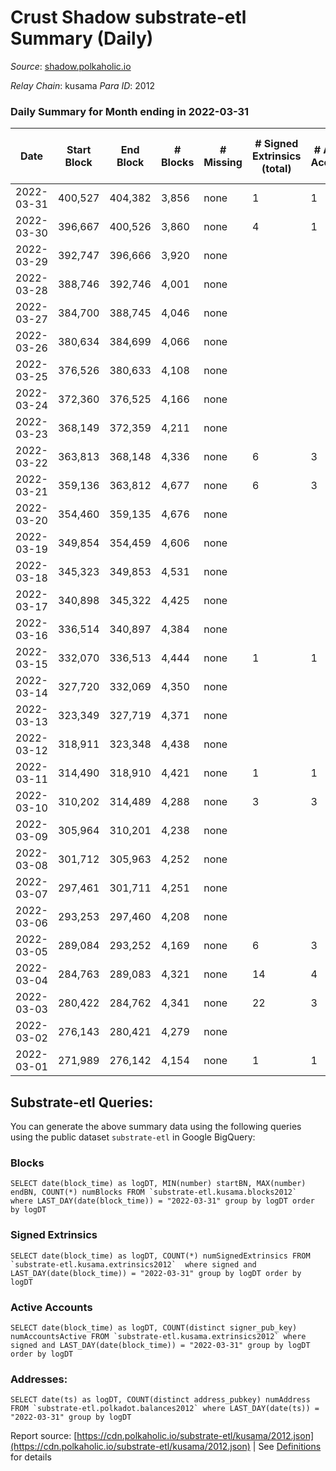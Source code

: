 # Crust Shadow substrate-etl Summary (Daily)

_Source_: [shadow.polkaholic.io](https://shadow.polkaholic.io)

*Relay Chain*: kusama
*Para ID*: 2012



### Daily Summary for Month ending in 2022-03-31


| Date | Start Block | End Block | # Blocks | # Missing | # Signed Extrinsics (total) | # Active Accounts | # Addresses with Balances | # Events | # Transfers | # XCM Transfers In | # XCM Transfers Out |
| ---- | ----------- | --------- | -------- | --------- | --------------------------- | ----------------- | ------------------------- | -------- | ----------- | ------------------ | ------------------- |
| 2022-03-31 | 400,527 | 404,382 | 3,856 | none  | 1 | 1 | 1,317 | 7,720 | 1 ($2.27) |   |   |
| 2022-03-30 | 396,667 | 400,526 | 3,860 | none  | 4 | 1 | 1,316 | 7,742 |   |   |   |
| 2022-03-29 | 392,747 | 396,666 | 3,920 | none  |  |  | 1,316 | 7,844 |   |   |   |
| 2022-03-28 | 388,746 | 392,746 | 4,001 | none  |  |  | 1,316 | 8,004 |   |   |   |
| 2022-03-27 | 384,700 | 388,745 | 4,046 | none  |  |  | 1,316 | 8,093 |   |   |   |
| 2022-03-26 | 380,634 | 384,699 | 4,066 | none  |  |  | 1,316 | 8,133 |   |   |   |
| 2022-03-25 | 376,526 | 380,633 | 4,108 | none  |  |  | 1,316 | 8,217 |   |   |   |
| 2022-03-24 | 372,360 | 376,525 | 4,166 | none  |  |  | 1,316 | 8,333 |   |   |   |
| 2022-03-23 | 368,149 | 372,359 | 4,211 | none  |  |  | 1,316 | 8,423 |   |   |   |
| 2022-03-22 | 363,813 | 368,148 | 4,336 | none  | 6 | 3 | 1,316 | 8,697 | 2 ($51.72) |   |   |
| 2022-03-21 | 359,136 | 363,812 | 4,677 | none  | 6 | 3 | 1,315 | 9,380 | 2 ($38.79) |   |   |
| 2022-03-20 | 354,460 | 359,135 | 4,676 | none  |  |  | 1,314 | 9,353 |   |   |   |
| 2022-03-19 | 349,854 | 354,459 | 4,606 | none  |  |  | 1,314 | 9,213 |   |   |   |
| 2022-03-18 | 345,323 | 349,853 | 4,531 | none  |  |  | 1,314 | 9,064 |   |   |   |
| 2022-03-17 | 340,898 | 345,322 | 4,425 | none  |  |  | 1,314 | 8,851 |   |   |   |
| 2022-03-16 | 336,514 | 340,897 | 4,384 | none  |  |  | 1,314 | 8,769 |   |   |   |
| 2022-03-15 | 332,070 | 336,513 | 4,444 | none  | 1 | 1 | 1,314 | 8,893 | 1 ($0.05) |   |   |
| 2022-03-14 | 327,720 | 332,069 | 4,350 | none  |  |  | 1,313 | 8,701 |   |   |   |
| 2022-03-13 | 323,349 | 327,719 | 4,371 | none  |  |  | 1,313 | 8,744 |   |   |   |
| 2022-03-12 | 318,911 | 323,348 | 4,438 | none  |  |  | 1,313 | 8,877 |   |   |   |
| 2022-03-11 | 314,490 | 318,910 | 4,421 | none  | 1 | 1 | 1,313 | 11,426 | 1,290 ($63,864.95) |   |   |
| 2022-03-10 | 310,202 | 314,489 | 4,288 | none  | 3 | 3 | 1,313 | 8,588 | 1 ($65,092.53) |   |   |
| 2022-03-09 | 305,964 | 310,201 | 4,238 | none  |  |  | 1,313 | 8,478 |   |   |   |
| 2022-03-08 | 301,712 | 305,963 | 4,252 | none  |  |  | 1,313 | 8,505 |   |   |   |
| 2022-03-07 | 297,461 | 301,711 | 4,251 | none  |  |  | 1,313 | 8,503 |   |   |   |
| 2022-03-06 | 293,253 | 297,460 | 4,208 | none  |  |  | 1,313 | 8,417 |   |   |   |
| 2022-03-05 | 289,084 | 293,252 | 4,169 | none  | 6 | 3 | 1,313 | 8,363 | 2 ($200.71) |   |   |
| 2022-03-04 | 284,763 | 289,083 | 4,321 | none  | 14 | 4 | 1,312 | 16,437 | 2,584 ($503,642.51) |   |   |
| 2022-03-03 | 280,422 | 284,762 | 4,341 | none  | 22 | 3 | 20 | 8,778 | 8 ($58,305.22) |   |   |
| 2022-03-02 | 276,143 | 280,421 | 4,279 | none  |  |  | 15 | 8,559 |   |   |   |
| 2022-03-01 | 271,989 | 276,142 | 4,154 | none  | 1 | 1 | 15 | 8,313 | 1  |   |   |

## Substrate-etl Queries:
You can generate the above summary data using the following queries using the public dataset `substrate-etl` in Google BigQuery:


### Blocks
```
SELECT date(block_time) as logDT, MIN(number) startBN, MAX(number) endBN, COUNT(*) numBlocks FROM `substrate-etl.kusama.blocks2012`  where LAST_DAY(date(block_time)) = "2022-03-31" group by logDT order by logDT
```


### Signed Extrinsics
```
SELECT date(block_time) as logDT, COUNT(*) numSignedExtrinsics FROM `substrate-etl.kusama.extrinsics2012`  where signed and LAST_DAY(date(block_time)) = "2022-03-31" group by logDT order by logDT
```


### Active Accounts
```
SELECT date(block_time) as logDT, COUNT(distinct signer_pub_key) numAccountsActive FROM `substrate-etl.kusama.extrinsics2012` where signed and LAST_DAY(date(block_time)) = "2022-03-31" group by logDT order by logDT
```


### Addresses:
```
SELECT date(ts) as logDT, COUNT(distinct address_pubkey) numAddress FROM `substrate-etl.polkadot.balances2012` where LAST_DAY(date(ts)) = "2022-03-31" group by logDT
```



Report source: [https://cdn.polkaholic.io/substrate-etl/kusama/2012.json](https://cdn.polkaholic.io/substrate-etl/kusama/2012.json) | See [Definitions](/DEFINITIONS.md) for details
